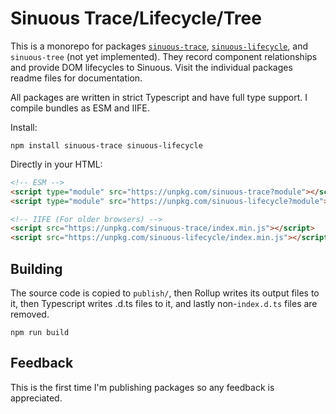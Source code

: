 # Sinuous Trace/Lifecycle/Tree

This is a monorepo for packages [`sinuous-trace`][1], [`sinuous-lifecycle`][2],
and `sinuous-tree` (not yet implemented). They record component relationships
and provide DOM lifecycles to Sinuous. Visit the individual packages readme
files for documentation.

All packages are written in strict Typescript and have full type support. I
compile bundles as ESM and IIFE.

Install:

```
npm install sinuous-trace sinuous-lifecycle
```

Directly in your HTML:

```html
<!-- ESM -->
<script type="module" src="https://unpkg.com/sinuous-trace?module"></script>
<script type="module" src="https://unpkg.com/sinuous-lifecycle?module"></script>

<!-- IIFE (For older browsers) -->
<script src="https://unpkg.com/sinuous-trace/index.min.js"></script>
<script src="https://unpkg.com/sinuous-lifecycle/index.min.js"></script>
```

## Building

The source code is copied to `publish/`, then Rollup writes its output files to
it, then Typescript writes .d.ts files to it, and lastly non-`index.d.ts` files
are removed.

```
npm run build
```

## Feedback

This is the first time I'm publishing packages so any feedback is appreciated.

[1]: https://www.npmjs.com/package/sinuous-trace
[2]: https://www.npmjs.com/package/sinuous-lifecycle
